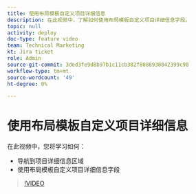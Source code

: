 ```yaml
---
title: 使用布局模板自定义项目详细信息
description: 在此视频中，了解如何使用布局模板自定义项目详细信息字段。
topic: null
activity: deploy
doc-type: feature video
team: Technical Marketing
kt: Jira ticket
role: Admin
source-git-commit: 3ded3fe9d8b97b1c11cb382f8088930842399c98
workflow-type: tm+mt
source-wordcount: '49'
ht-degree: 0%

---
```


# 使用布局模板自定义项目详细信息

在此视频中，您将学习如何：

* 导航到项目详细信息区域
* 使用布局模板自定义项目详细信息字段

>[!VIDEO](https://video.tv.adobe.com/v/335076/?quality=12)
